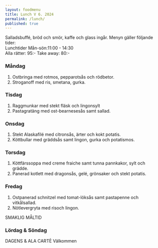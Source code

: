 ```yaml
---
layout: foodmenu
title: Lunch V 6. 2024
permalink: /lunch/
published: true
---
```

Salladsbuffé, bröd och smör, kaffe och glass ingår.
Menyn gäller följande tider:  
Lunchtider  Mån-sön:11:00 - 14:30  
Alla rätter: 95:- Take away: 80:-
                                
### Måndag

1. Ostbringa med rotmos, pepparotsås och rödbetor.
2. Stroganoff med ris, smetana, gurka.

### Tisdag

1. Raggmunkar med stekt fläsk och lingonsylt
2. Pastagratäng med ost-bearnesesås samt sallad. 

### Onsdag

1. Stekt Alaskafilé med citronsås, ärter och kokt potatis.
2. Köttbullar med gräddsås samt lingon, gurka och potatismos.

### Torsdag

1. Köttfärssoppa med creme fraiche samt tunna pannkakor, sylt och grädde. 
2. Panerad kotlett med dragonsås, gelé, grönsaker och stekt potatis.

### Fredag  

1. Ostpanerad schnitzel med tomat-löksås samt pastapenne och vitkålsallad.
2. Nötlevergryta med risoch lingon.

SMAKLIG MÅLTID
  
### Lördag & Söndag 
    
DAGENS & ALA CARTÈ
Välkommen
    
       
    

   
    
   
     
